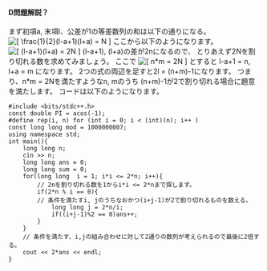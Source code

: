 #### D問題解説？
まず初項a, 末項l、公差が1の等差数列の和は以下の通りになる。
![\[
 \frac{1}{2}(l-a+1)(l+a) = N
\]
](https://render.githubusercontent.com/render/math?math=%5Cdisplaystyle+%5C%5B%0A+%5Cfrac%7B1%7D%7B2%7D%28l-a%2B1%29%28l%2Ba%29+%3D+n%0A%5C%5D%0A)
ここから以下のようになります。
![\[
 (l-a+1)(l+a) = 2N
\]
](https://render.githubusercontent.com/render/math?math=%5Cdisplaystyle+%5C%5B%0A+%28l-a%2B1%29%28l%2Ba%29+%3D+2n%0A%5C%5D%0A)
(l-a+1), (l+a)の差が2nになるので、
とりあえず2Nを割り切れる数を求めてみましょう。
ここで
![\[
n*m = 2N
\]
](https://render.githubusercontent.com/render/math?math=%5Cdisplaystyle+%5C%5B%0An%2Am+%3D+2N%0A%5C%5D%0A)
とすると
l-a+1 = n, l+a = m になります。
2つの式の両辺を足すと2l = (n+m)-1になります。
つまり、n*m = 2Nを満たすようなn, mのうち
(n+m)-1が2で割り切れる場合に題意を満たします。
コードは以下のようになります。
```
#include <bits/stdc++.h>
const double PI = acos(-1);
#define rep(i, n) for (int i = 0; i < (int)(n); i++ )
const long long mod = 1000000007;
using namespace std;
int main(){
    long long n;
    cin >> n;
    long long ans = 0;
    long long sum = 0;
    for(long long  i = 1; i*i <= 2*n; i++){
        // 2nを割り切れる数を1からi*i <= 2*nまで探します。
        if(2*n % i == 0){
        // 条件を満たすi, jのうちなおかつ(i+j-1)が2で割り切れるものを数える。
            long long j = 2*n/i;
            if((i+j-1)%2 == 0)ans++;
        }
    }
    // 条件を満たす、i,jの組み合わせに対して2通りの数列が考えられるので最後に2倍する。
    cout << 2*ans << endl;
}

```

